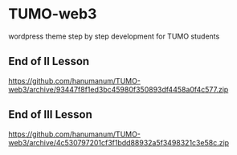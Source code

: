 # TUMO-web3

wordpress theme step by step development for TUMO students

## End of II Lesson

https://github.com/hanumanum/TUMO-web3/archive/93447f8f1ed3bc45980f350893df4458a0f4c577.zip


## End of III Lesson
https://github.com/hanumanum/TUMO-web3/archive/4c530797201cf3f1bdd88932a5f3498321c3e58c.zip
